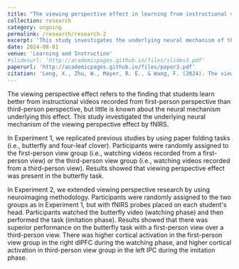 ```yaml
---
title: "The viewing perspective effect in learning from instructional videos: A replication and neuroimaging extension"
collection: research
category: ongoing
permalink: /research/research-2
excerpt: 'This study investigates the underlying neural mechanism of the viewing perspective effect by employing fNIRS.'
date: 2024-08-01
venue: 'Learning and Instruction'
#slidesurl: 'http://academicpages.github.io/files/slides3.pdf'
paperurl: 'http://academicpages.github.io/files/paper3.pdf'
citation: 'Leng, X., Zhu, W., Mayer, R. E., & Wang, F. (2024). The viewing perspective effect in learning from instructional videos: A replication and neuroimaging extension. <i>Learning and Instruction, 94</i>, 102004.'
---
```


The viewing perspective effect refers to the finding that students learn better from instructional videos recorded from first-person perspective than third-person perspective, but little is known about the neural mechanism underlying this effect. This study investigated the underlying neural mechanism of the viewing perspective effect by fNIRS. 

In Experiment 1, we replicated previous studies by using paper folding tasks (i.e., butterfly and four-leaf clover). Participants were randomly assigned to the first-person view group (i.e., watching videos recorded from a first-person view) or the third-person view group (i.e., watching videos recorded from a third-person view). Results showed that viewing perspective effect was present in the butterfly task.

In Experiment 2, we extended viewing perspective research by using neuroimaging methodology. Participants were randomly assigned to the two groups as in Experiment 1, but with fNIRS probes placed on each student's head. Participants watched the butterfly video (watching phase) and then performed the task (imitation phase). Results showed that there was superior performance on the butterfly task with a first-person view over a third-person view. There was higher cortical activation in the first-person view group in the right dlPFC during the watching phase, and higher cortical activation in third-person view group in the left IPC during the imitation phase.
